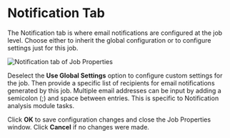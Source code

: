 # Notification Tab

The Notification tab is where email notifications are configured at the job level. Choose either to
inherit the global configuration or to configure settings just for this job.

![Notification tab of Job Properties](/img/versioned_docs/accessanalyzer_11.6/accessanalyzer/admin/settings/notification.webp)

Deselect the **Use Global Settings** option to configure custom settings for the job. Then provide a
specific list of recipients for email notifications generated by this job. Multiple email addresses
can be input by adding a semicolon (;) and space between entries. This is specific to Notification
analysis module tasks.

Click **OK** to save configuration changes and close the Job Properties window. Click **Cancel** if
no changes were made.
